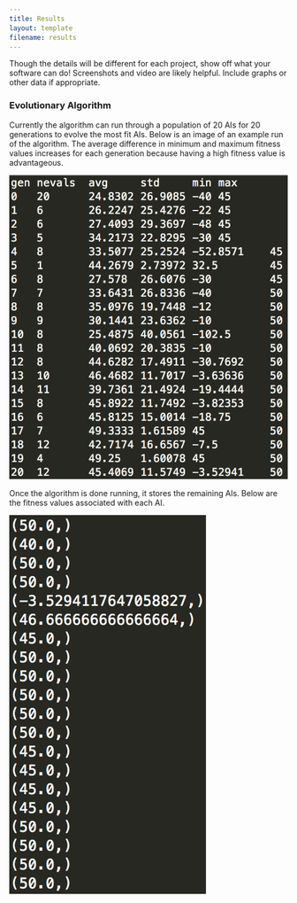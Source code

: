 ```yaml
---
title: Results
layout: template
filename: results
--- 
```


Though the details will be different for each project, show off what your software can do! Screenshots and video are likely helpful. Include graphs or other data if appropriate.

### Evolutionary Algorithm
Currently the algorithm can run through a population of 20 AIs for 20 generations to evolve the most fit AIs. Below is an image of an example run of the algorithm. The average difference in minimum and maximum fitness values increases for each generation because having a high fitness value is advantageous.

<img src="https://raw.githubusercontent.com/anikapayano/SoftDes-Final-Project/gh-pages/EvolutionResults.png" alt="" />

Once the algorithm is done running, it stores the remaining AIs. Below are the fitness values associated with each AI. 

<img src="https://raw.githubusercontent.com/anikapayano/SoftDes-Final-Project/gh-pages/fitnessresults.png" alt="" />


